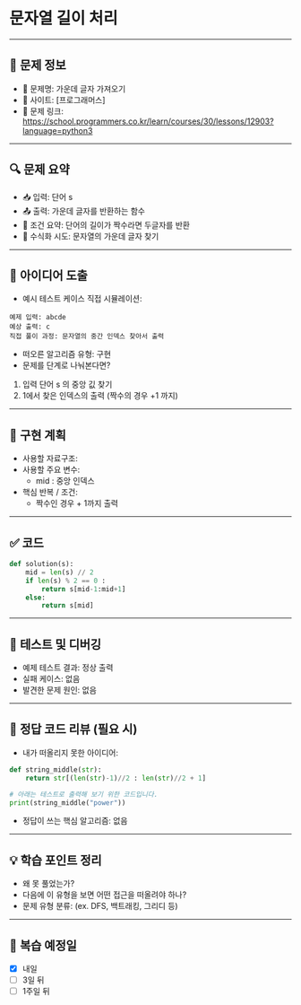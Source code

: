 
# 문자열 길이 처리

---

## 📌 문제 정보

- 🔹 문제명: 가운데 글자 가져오기
- 🔹 사이트: [프로그래머스]
- 🔹 문제 링크: https://school.programmers.co.kr/learn/courses/30/lessons/12903?language=python3

---

## 🔍 문제 요약

- 📥 입력: 단어 s
- 📤 출력: 가운데 글자를 반환하는 함수
- 📌 조건 요약: 단어의 길이가 짝수라면 두글자를 반환
- 📐 수식화 시도: 문자열의 가운데 글자 찾기

---

## 🧠 아이디어 도출

- 예시 테스트 케이스 직접 시뮬레이션:

```
예제 입력: abcde
예상 출력: c
직접 풀이 과정: 문자열의 중간 인덱스 찾아서 출력
```

- 떠오른 알고리즘 유형: 구현
- 문제를 단계로 나눠본다면?
1. 입력 단어 s 의 중앙 깂 찾기 
2. 1에서 찾은 인덱스의 출력 (짝수의 경우 +1 까지)

---

## 🧱 구현 계획

- 사용할 자료구조: 
- 사용할 주요 변수:
  - mid : 중앙 인덱스 
- 핵심 반복 / 조건:
  - 짝수인 경우 + 1까지 출력
---

## ✅ 코드

```python
def solution(s):
    mid = len(s) // 2
    if len(s) % 2 == 0 :
        return s[mid-1:mid+1]
    else:
        return s[mid]
```

---

## 🧪 테스트 및 디버깅

- 예제 테스트 결과: 정상 출력
- 실패 케이스: 없음
- 발견한 문제 원인: 없음

---

## 📖 정답 코드 리뷰 (필요 시)

- 내가 떠올리지 못한 아이디어:
```python
def string_middle(str):
    return str[(len(str)-1)//2 : len(str)//2 + 1]

# 아래는 테스트로 출력해 보기 위한 코드입니다.
print(string_middle("power"))
```
- 정답이 쓰는 핵심 알고리즘: 없음

---

## 💡 학습 포인트 정리

- 왜 못 풀었는가?
- 다음에 이 유형을 보면 어떤 접근을 떠올려야 하나?
- 문제 유형 분류: (ex. DFS, 백트래킹, 그리디 등)

---

## 🔁 복습 예정일

- [x] 내일
- [ ] 3일 뒤
- [ ] 1주일 뒤
